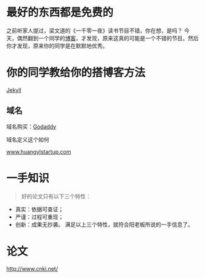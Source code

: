 
# 最好的东西都是免费的

之前听家人提过，梁文道的《一千零一夜》读书节目不错，你在想，是吗？ 今天，偶然翻到一个同学的[博客](http://www.cnfeat.com/blog/2017/08/16/CardWrite-LiangWenDao/)，才发现，原来这真的可能是一个不错的节目。然后你才发现，原来你的同学是在默默地优秀。

# 你的同学教给你的搭博客方法

[Jekyll](http://www.cnfeat.com/blog/2014/05/11/how-to-build-a-blog/)

## 域名

域名购买：[Godaddy](https://sg.godaddy.com/zh/)

域名定义这个如何

www.huangylstartup.com


# 一手知识

>  好的论文只有以下三个特性：
 - 真实：依据可查证；
 - 严谨：过程可重现；
 - 创新：成果无抄袭。
 满足以上三个特性，就符合阳老板所说的一手信息了。

# 论文
http://www.cnki.net/

